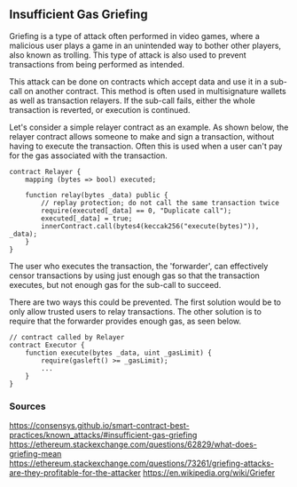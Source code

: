 ## Insufficient Gas Griefing

Griefing is a type of attack often performed in video games, where a malicious user plays a game in an unintended way to bother other players, also known as trolling. This type of attack is also used to prevent transactions from being performed as intended.

This attack can be done on contracts which accept data and use it in a sub-call on another contract. This method is often used in multisignature wallets as well as transaction relayers. If the sub-call fails, either the whole transaction is reverted, or execution is continued.

Let's consider a simple relayer contract as an example. As shown below, the relayer contract allows someone to make and sign a transaction, without having to execute the transaction. Often this is used when a user can't pay for the gas associated with the transaction.

```
contract Relayer {
    mapping (bytes => bool) executed;

    function relay(bytes _data) public {
        // replay protection; do not call the same transaction twice
        require(executed[_data] == 0, "Duplicate call");
        executed[_data] = true;
        innerContract.call(bytes4(keccak256("execute(bytes)")), _data);
    }
}
```

The user who executes the transaction, the 'forwarder', can effectively censor transactions by using just enough gas so that the transaction executes, but not enough gas for the sub-call to succeed.

There are two ways this could be prevented. The first solution would be to only allow trusted users to relay transactions. The other solution is to require that the forwarder provides enough gas, as seen below.

```
// contract called by Relayer
contract Executor {
    function execute(bytes _data, uint _gasLimit) {
        require(gasleft() >= _gasLimit);
        ...
    }
}
```

### Sources

https://consensys.github.io/smart-contract-best-practices/known_attacks/#insufficient-gas-griefing
https://ethereum.stackexchange.com/questions/62829/what-does-griefing-mean
https://ethereum.stackexchange.com/questions/73261/griefing-attacks-are-they-profitable-for-the-attacker
https://en.wikipedia.org/wiki/Griefer